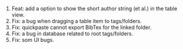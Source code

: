 1. Feat: add a option to show the short author string (et al.) in the table view.
2. Fix: a bug when dragging a table item to tags/folders.
3. Fix: quickpaste cannot export BibTex for the linked folder.
4. Fix: a bug in database related to root tags/folders.
5. Fix: som UI bugs.
